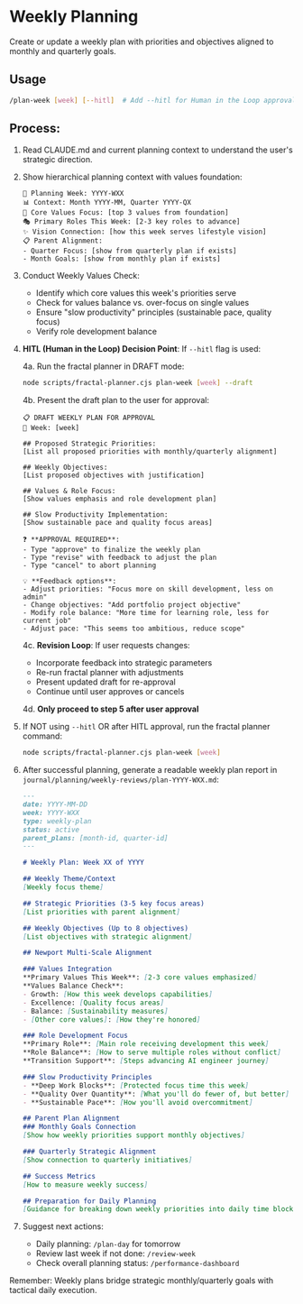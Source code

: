 # Weekly Planning

Create or update a weekly plan with priorities and objectives aligned to monthly and quarterly goals.

## Usage
```bash
/plan-week [week] [--hitl]  # Add --hitl for Human in the Loop approval workflow
```

## Process:

1. Read CLAUDE.md and current planning context to understand the user's strategic direction.

2. Show hierarchical planning context with values foundation:
   ```
   📅 Planning Week: YYYY-WXX
   📊 Context: Month YYYY-MM, Quarter YYYY-QX
   🎯 Core Values Focus: [top 3 values from foundation]
   🎭 Primary Roles This Week: [2-3 key roles to advance]
   ✨ Vision Connection: [how this week serves lifestyle vision]
   📋 Parent Alignment:
   - Quarter Focus: [show from quarterly plan if exists]
   - Month Goals: [show from monthly plan if exists]
   ```

3. Conduct Weekly Values Check:
   - Identify which core values this week's priorities serve
   - Check for values balance vs. over-focus on single values
   - Ensure "slow productivity" principles (sustainable pace, quality focus)
   - Verify role development balance

4. **HITL (Human in the Loop) Decision Point**: If `--hitl` flag is used:
   
   4a. Run the fractal planner in DRAFT mode:
   ```bash
   node scripts/fractal-planner.cjs plan-week [week] --draft
   ```
   
   4b. Present the draft plan to the user for approval:
   ```
   📋 DRAFT WEEKLY PLAN FOR APPROVAL
   📅 Week: [week]
   
   ## Proposed Strategic Priorities:
   [List all proposed priorities with monthly/quarterly alignment]
   
   ## Weekly Objectives:
   [List proposed objectives with justification]
   
   ## Values & Role Focus:
   [Show values emphasis and role development plan]
   
   ## Slow Productivity Implementation:
   [Show sustainable pace and quality focus areas]
   
   ❓ **APPROVAL REQUIRED**: 
   - Type "approve" to finalize the weekly plan
   - Type "revise" with feedback to adjust the plan
   - Type "cancel" to abort planning
   
   💡 **Feedback options**:
   - Adjust priorities: "Focus more on skill development, less on admin"
   - Change objectives: "Add portfolio project objective"
   - Modify role balance: "More time for learning role, less for current job"
   - Adjust pace: "This seems too ambitious, reduce scope"
   ```
   
   4c. **Revision Loop**: If user requests changes:
   - Incorporate feedback into strategic parameters
   - Re-run fractal planner with adjustments
   - Present updated draft for re-approval
   - Continue until user approves or cancels
   
   4d. **Only proceed to step 5 after user approval**

5. If NOT using `--hitl` OR after HITL approval, run the fractal planner command:
   ```bash
   node scripts/fractal-planner.cjs plan-week [week]
   ```

5. After successful planning, generate a readable weekly plan report in `journal/planning/weekly-reviews/plan-YYYY-WXX.md`:

   ```markdown
   ---
   date: YYYY-MM-DD
   week: YYYY-WXX
   type: weekly-plan
   status: active
   parent_plans: [month-id, quarter-id]
   ---

   # Weekly Plan: Week XX of YYYY

   ## Weekly Theme/Context
   [Weekly focus theme]

   ## Strategic Priorities (3-5 key focus areas)
   [List priorities with parent alignment]

   ## Weekly Objectives (Up to 8 objectives)
   [List objectives with strategic alignment]

   ## Newport Multi-Scale Alignment

   ### Values Integration
   **Primary Values This Week**: [2-3 core values emphasized]
   **Values Balance Check**: 
   - Growth: [How this week develops capabilities]
   - Excellence: [Quality focus areas]
   - Balance: [Sustainability measures]
   - [Other core values]: [How they're honored]

   ### Role Development Focus
   **Primary Role**: [Main role receiving development this week]
   **Role Balance**: [How to serve multiple roles without conflict]
   **Transition Support**: [Steps advancing AI engineer journey]

   ### Slow Productivity Principles
   - **Deep Work Blocks**: [Protected focus time this week]
   - **Quality Over Quantity**: [What you'll do fewer of, but better]
   - **Sustainable Pace**: [How you'll avoid overcommitment]

   ## Parent Plan Alignment
   ### Monthly Goals Connection
   [Show how weekly priorities support monthly objectives]
   
   ### Quarterly Strategic Alignment  
   [Show connection to quarterly initiatives]

   ## Success Metrics
   [How to measure weekly success]

   ## Preparation for Daily Planning
   [Guidance for breaking down weekly priorities into daily time blocks]
   ```

5. Suggest next actions:
   - Daily planning: `/plan-day` for tomorrow
   - Review last week if not done: `/review-week`
   - Check overall planning status: `/performance-dashboard`

Remember: Weekly plans bridge strategic monthly/quarterly goals with tactical daily execution.